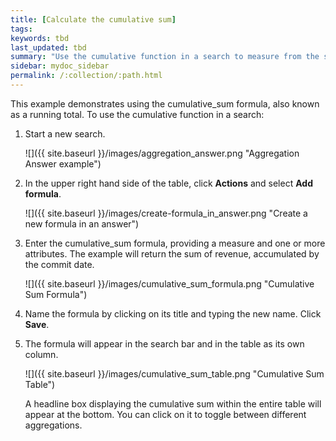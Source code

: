 ```yaml
---
title: [Calculate the cumulative sum]
tags:
keywords: tbd
last_updated: tbd
summary: "Use the cumulative function in a search to measure from the start of your data to the current point."
sidebar: mydoc_sidebar
permalink: /:collection/:path.html
---
```

This example demonstrates using the cumulative_sum formula, also known as a running total. To use the cumulative function in a search:

1. Start a new search.

     ![]({{ site.baseurl }}/images/aggregation_answer.png "Aggregation Answer example")

2. In the upper right hand side of the table, click **Actions** and select **Add formula**.

     ![]({{ site.baseurl }}/images/create-formula_in_answer.png "Create a new formula in an answer")

3. Enter the cumulative_sum formula, providing a measure and one or more attributes. The example will return the sum of revenue, accumulated by the commit date.

     ![]({{ site.baseurl }}/images/cumulative_sum_formula.png "Cumulative Sum Formula")

4. Name the formula by clicking on its title and typing the new name. Click **Save**.
5. The formula will appear in the search bar and in the table as its own column.

     ![]({{ site.baseurl }}/images/cumulative_sum_table.png "Cumulative Sum Table")

    A headline box displaying the cumulative sum within the entire table will appear at the bottom. You can click on it to toggle between different aggregations.
